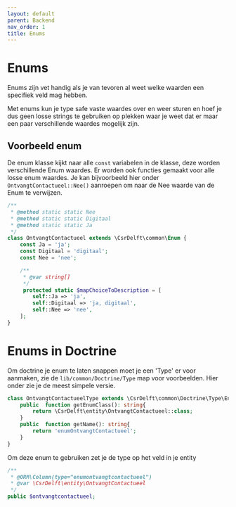 ```yaml
---
layout: default
parent: Backend
nav_order: 1
title: Enums
---
```


# Enums
Enums zijn vet handig als je van tevoren al weet welke waarden een specifiek veld mag hebben.

Met enums kun je type safe vaste waardes over en weer sturen en hoef je dus geen losse strings te gebruiken op plekken waar je weet dat er maar een paar verschillende waardes mogelijk zijn.

## Voorbeeld enum

De enum klasse kijkt naar alle `const` variabelen in de klasse, deze worden verschillende Enum waardes. Er worden ook functies gemaakt voor alle losse enum waardes. Je kan bijvoorbeeld hier onder `OntvangtContactueel::Nee()` aanroepen om naar de Nee waarde van de Enum te verwijzen.

```php
/**
 * @method static static Nee
 * @method static static Digitaal
 * @method static static Ja
 */
class OntvangtContactueel extends \CsrDelft\common\Enum {
	const Ja = 'ja';
	const Digitaal = 'digitaal';
	const Nee = 'nee';

	/**
	 * @var string[]
	 */
	 protected static $mapChoiceToDescription = [
		self::Ja => 'ja',
		self::Digitaal => 'ja, digitaal',
		self::Nee => 'nee',
	];
}
```

# Enums in Doctrine

Om doctrine je enum te laten snappen moet je een 'Type' er voor aanmaken, zie de `lib/common/Doctrine/Type` map voor voorbeelden. Hier onder zie je de meest simpele versie.

```php
class OntvangtContactueelType extends \CsrDelft\common\Doctrine\Type\EnumType {
    public  function getEnumClass(): string{
        return \CsrDelft\entity\OntvangtContactueel::class;
    }
    public  function getName(): string{
        return 'enumOntvangtContactueel';
    }
}
```

Om deze enum te gebruiken zet je de type op het veld in je entity

```php
/**
 * @ORM\Column(type="enumontvangtcontactueel")
 * @var \CsrDelft\entity\OntvangtContactueel
 */
public $ontvangtcontactueel;
```

